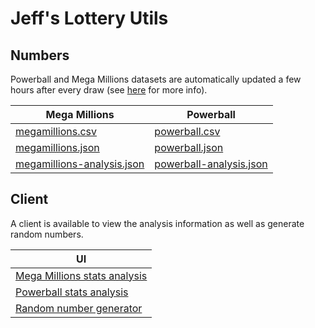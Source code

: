 # Jeff's Lottery Utils
## Numbers
Powerball and Mega Millions datasets are automatically updated a few hours after every draw (see [here](numbers/README.md) for more info).

| Mega Millions  | Powerball |
| -------------- | --------- |
| [megamillions.csv](numbers/megamillions.csv)  | [powerball.csv](numbers/powerball.csv)  |
| [megamillions.json](numbers/megamillions.json)  | [powerball.json](numbers/powerball.json)  |
| [megamillions-analysis.json](numbers/megamillions-analysis.json)  | [powerball-analysis.json](numbers/powerball-analysis.json)  |

## Client
A client is available to view the analysis information as well as generate random numbers.

| UI |
| -------------- |
| [Mega Millions stats analysis](https://lottery.jeffsoftware.com/megamillions-stats) |
| [Powerball stats analysis](https://lottery.jeffsoftware.com/powerball-stats) |
| [Random number generator](https://lottery.jeffsoftware.com/rng) |
